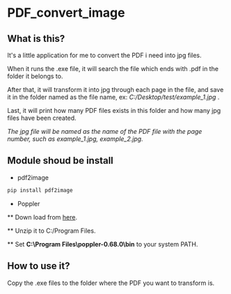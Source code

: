 # PDF_convert_image

## What is this?

It's a little application for me to convert the PDF i need into jpg files.

When it runs the .exe file, it will search the file which ends with .pdf in the folder it belongs to.

After that, it will transform it into jpg through each page in the file, and save it in the folder named as the file name, ex: _C:/Desktop/test/example_1.jpg_ .

Last, it will print how many PDF files exists in this folder and how many jpg files have been created.

_The jpg file will be named as the name of the PDF file with the page number, such as example_1.jpg, example_2.jpg._

## Module shoud be install
* pdf2image
```python
pip install pdf2image
```
* Poppler

** Down load from [here](http://blog.alivate.com.au/poppler-windows/).

** Unzip it to C:/Program Files.

** Set __C:\Program Files\poppler-0.68.0\bin__ to your system PATH.


## How to use it?

Copy the .exe files to the folder where the PDF you want to transform is.
